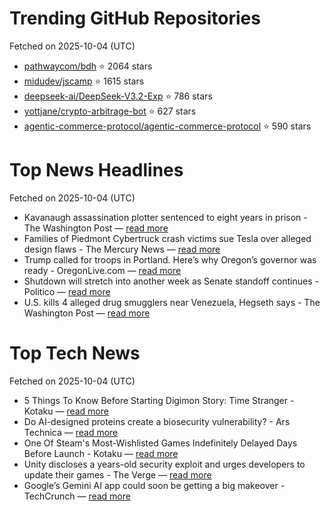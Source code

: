 # Trending GitHub Repositories
Fetched on 2025-10-04 (UTC)

- [pathwaycom/bdh](https://github.com/pathwaycom/bdh) ⭐ 2064 stars
- [midudev/jscamp](https://github.com/midudev/jscamp) ⭐ 1615 stars
- [deepseek-ai/DeepSeek-V3.2-Exp](https://github.com/deepseek-ai/DeepSeek-V3.2-Exp) ⭐ 786 stars
- [yottjane/crypto-arbitrage-bot](https://github.com/yottjane/crypto-arbitrage-bot) ⭐ 627 stars
- [agentic-commerce-protocol/agentic-commerce-protocol](https://github.com/agentic-commerce-protocol/agentic-commerce-protocol) ⭐ 590 stars

# Top News Headlines
Fetched on 2025-10-04 (UTC)
- Kavanaugh assassination plotter sentenced to eight years in prison - The Washington Post — [read more](https://www.washingtonpost.com/national-security/2025/10/03/kavanaugh-assassination-plot-sentence-roske/)
- Families of Piedmont Cybertruck crash victims sue Tesla over alleged design flaws - The Mercury News — [read more](https://www.mercurynews.com/2025/10/02/family-of-piedmont-cybertruck-crash-victim-sues-tesla-over-alleged-design-flaws/)
- Trump called for troops in Portland. Here’s why Oregon’s governor was ready - OregonLive.com — [read more](https://www.oregonlive.com/politics/2025/10/trump-called-for-troops-in-portland-heres-why-oregons-governor-was-ready.html)
- Shutdown will stretch into another week as Senate standoff continues - Politico — [read more](https://www.politico.com/news/2025/10/03/shutdown-will-stretch-into-another-week-as-senate-standoff-continues-00593427)
- U.S. kills 4 alleged drug smugglers near Venezuela, Hegseth says - The Washington Post — [read more](https://www.washingtonpost.com/national-security/2025/10/03/hegseth-venezuela-drug-strike/)

# Top Tech News
Fetched on 2025-10-04 (UTC)
- 5 Things To Know Before Starting Digimon Story: Time Stranger - Kotaku — [read more](https://kotaku.com/digimon-story-time-stranger-tips-guides-side-quests-2000631593)
- Do AI-designed proteins create a biosecurity vulnerability? - Ars Technica — [read more](https://arstechnica.com/science/2025/10/do-ai-designed-proteins-create-a-biosecurity-vulnerability/)
- One Of Steam's Most-Wishlisted Games Indefinitely Delayed Days Before Launch - Kotaku — [read more](https://kotaku.com/kingmakers-delay-medieval-shooter-steam-early-access-date-2000631559)
- Unity discloses a years-old security exploit and urges developers to update their games - The Verge — [read more](https://www.theverge.com/news/791609/unity-security-exploit-developers-update-games)
- Google’s Gemini AI app could soon be getting a big makeover - TechCrunch — [read more](https://techcrunch.com/2025/10/03/googles-gemini-ai-app-could-soon-be-getting-a-big-makeover/)
